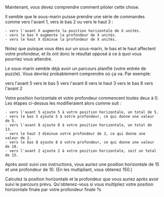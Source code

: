 Maintenant, vous devez comprendre comment piloter cette chose.

Il semble que le sous-marin puisse prendre une série de commandes comme vers l'avant 1, vers le bas 2 ou vers le haut 3 :

    - vers l'avant X augmente la position horizontale de X unités.
    - vers le bas X augmente la profondeur de X unités.
    - vers le haut X diminue la profondeur de X unités.

Notez que puisque vous êtes sur un sous-marin, le bas et le haut affectent votre profondeur, et ils ont donc le résultat opposé à ce à quoi vous pourriez vous attendre.

Le sous-marin semble déjà avoir un parcours planifié (votre entrée de puzzle). Vous devriez probablement comprendre où ça va. Par exemple:

vers l'avant 5
vers le bas 5
vers l'avant 8
vers le haut 3
vers le bas 8
vers l'avant 2

Votre position horizontale et votre profondeur commencent toutes deux à 0. Les étapes ci-dessus les modifieraient alors comme suit :

    - vers l'avant 5 ajoute 5 à votre position horizontale, un total de 5.
    - vers le bas 5 ajoute 5 à votre profondeur, ce qui donne une valeur de 5.
    - vers l'avant 8 ajoute 8 à votre position horizontale, un total de 13.
    - vers le haut 3 diminue votre profondeur de 3, ce qui donne une valeur de 2.
    - vers le bas 8 ajoute 8 à votre profondeur, ce qui donne une valeur de 10.
    - vers l'avant 2 ajoute 2 à votre position horizontale, soit un total de 15.

Après avoir suivi ces instructions, vous auriez une position horizontale de 15 et une profondeur de 10. (En les multipliant, vous obtenez 150.)

Calculez la position horizontale et la profondeur que vous auriez après avoir suivi le parcours prévu. Qu'obtenez-vous si vous multipliez votre position horizontale finale par votre profondeur finale ?s
